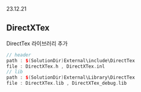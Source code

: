 23.12.21<br>

## DirectXTex
DirectTex 라이브러리 추가
```cpp
// header
path : $(SolutionDir)External\include\DirectTex
file : DirectXTex.h , DirectXTex.inl
// lib
path : $(SolutionDir)External\Library\DirectTex
file : DirectXTex.lib , DirectXTex_debug.lib
```